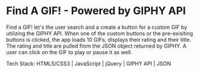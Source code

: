 # Find A GIF! - Powered by GIPHY API

Find a GIF! let's the user search and a create a button for a custom GIF by utilizing the GIPHY API. When one of the custom buttons or the pre-exisiting buttons is clicked, the app loads 10 GIFs, displays their rating and their title. The rating and title are pulled from the JSON object returned by GIPHY. A user can click on the GIF to play or pause it as well. 

Tech Stack: HTML5/CSS3 | JavaScript | jQuery | GIPHY API | JSON 
